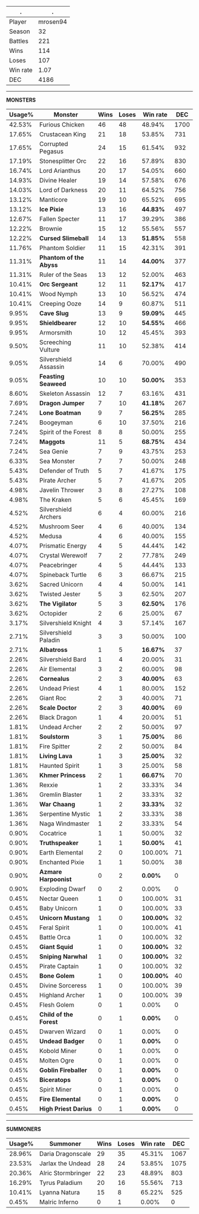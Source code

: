 .|.
|-|-
Player|mrosen94
Season|32
Battles|221
Wins|114
Loses|107
Win rate|1.07
DEC|4186

---
**MONSTERS**

Usage%|Monster|Wins|Loses|Win rate|DEC|
-|-|-|-|-|-|
42.53%|Furious Chicken|46|48|48.94%|1700|
17.65%|Crustacean King|21|18|53.85%|731|
17.65%|Corrupted Pegasus|24|15|61.54%|932|
17.19%|Stonesplitter Orc|22|16|57.89%|830|
16.74%|Lord Arianthus|20|17|54.05%|660|
14.93%|Divine Healer|19|14|57.58%|676|
14.03%|Lord of Darkness|20|11|64.52%|756|
13.12%|Manticore|19|10|65.52%|695|
13.12%|**Ice Pixie**|13|16|**44.83%**|497|
12.67%|Fallen Specter|11|17|39.29%|386|
12.22%|Brownie|15|12|55.56%|557|
12.22%|**Cursed Slimeball**|14|13|**51.85%**|558|
11.76%|Phantom Soldier|11|15|42.31%|391|
11.31%|**Phantom of the Abyss**|11|14|**44.00%**|377|
11.31%|Ruler of the Seas|13|12|52.00%|463|
10.41%|**Orc Sergeant**|12|11|**52.17%**|417|
10.41%|Wood Nymph|13|10|56.52%|474|
10.41%|Creeping Ooze|14|9|60.87%|511|
9.95%|**Cave Slug**|13|9|**59.09%**|445|
9.95%|**Shieldbearer**|12|10|**54.55%**|466|
9.95%|Armorsmith|10|12|45.45%|393|
9.50%|Screeching Vulture|11|10|52.38%|414|
9.05%|Silvershield Assassin|14|6|70.00%|490|
9.05%|**Feasting Seaweed**|10|10|**50.00%**|353|
8.60%|Skeleton Assassin|12|7|63.16%|431|
7.69%|**Dragon Jumper**|7|10|**41.18%**|267|
7.24%|**Lone Boatman**|9|7|**56.25%**|285|
7.24%|Boogeyman|6|10|37.50%|216|
7.24%|Spirit of the Forest|8|8|50.00%|255|
7.24%|**Maggots**|11|5|**68.75%**|434|
7.24%|Sea Genie|7|9|43.75%|253|
6.33%|Sea Monster|7|7|50.00%|248|
5.43%|Defender of Truth|5|7|41.67%|175|
5.43%|Pirate Archer|5|7|41.67%|205|
4.98%|Javelin Thrower|3|8|27.27%|108|
4.98%|The Kraken|5|6|45.45%|169|
4.52%|Silvershield Archers|6|4|60.00%|216|
4.52%|Mushroom Seer|4|6|40.00%|134|
4.52%|Medusa|4|6|40.00%|155|
4.07%|Prismatic Energy|4|5|44.44%|142|
4.07%|Crystal Werewolf|7|2|77.78%|249|
4.07%|Peacebringer|4|5|44.44%|133|
4.07%|Spineback Turtle|6|3|66.67%|215|
3.62%|Sacred Unicorn|4|4|50.00%|141|
3.62%|Twisted Jester|5|3|62.50%|207|
3.62%|**The Vigilator**|5|3|**62.50%**|176|
3.62%|Octopider|2|6|25.00%|67|
3.17%|Silvershield Knight|4|3|57.14%|167|
2.71%|Silvershield Paladin|3|3|50.00%|100|
2.71%|**Albatross**|1|5|**16.67%**|37|
2.26%|Silvershield Bard|1|4|20.00%|31|
2.26%|Air Elemental|3|2|60.00%|98|
2.26%|**Cornealus**|2|3|**40.00%**|63|
2.26%|Undead Priest|4|1|80.00%|152|
2.26%|Giant Roc|2|3|40.00%|71|
2.26%|**Scale Doctor**|2|3|**40.00%**|69|
2.26%|Black Dragon|1|4|20.00%|51|
1.81%|Undead Archer|2|2|50.00%|97|
1.81%|**Soulstorm**|3|1|**75.00%**|86|
1.81%|Fire Spitter|2|2|50.00%|84|
1.81%|**Living Lava**|1|3|**25.00%**|32|
1.81%|Haunted Spirit|1|3|25.00%|58|
1.36%|**Khmer Princess**|2|1|**66.67%**|70|
1.36%|Rexxie|1|2|33.33%|34|
1.36%|Gremlin Blaster|1|2|33.33%|32|
1.36%|**War Chaang**|1|2|**33.33%**|32|
1.36%|Serpentine Mystic|1|2|33.33%|38|
1.36%|Naga Windmaster|1|2|33.33%|54|
0.90%|Cocatrice|1|1|50.00%|32|
0.90%|**Truthspeaker**|1|1|**50.00%**|41|
0.90%|Earth Elemental|2|0|100.00%|71|
0.90%|Enchanted Pixie|1|1|50.00%|38|
0.90%|**Azmare Harpoonist**|0|2|**0.00%**|0|
0.90%|Exploding Dwarf|0|2|0.00%|0|
0.45%|Nectar Queen|1|0|100.00%|31|
0.45%|Baby Unicorn|1|0|100.00%|33|
0.45%|**Unicorn Mustang**|1|0|**100.00%**|32|
0.45%|Feral Spirit|1|0|100.00%|41|
0.45%|Battle Orca|1|0|100.00%|32|
0.45%|**Giant Squid**|1|0|**100.00%**|32|
0.45%|**Sniping Narwhal**|1|0|**100.00%**|32|
0.45%|Pirate Captain|1|0|100.00%|32|
0.45%|**Bone Golem**|1|0|**100.00%**|40|
0.45%|Divine Sorceress|1|0|100.00%|39|
0.45%|Highland Archer|1|0|100.00%|39|
0.45%|Flesh Golem|0|1|0.00%|0|
0.45%|**Child of the Forest**|0|1|**0.00%**|0|
0.45%|Dwarven Wizard|0|1|0.00%|0|
0.45%|**Undead Badger**|0|1|**0.00%**|0|
0.45%|Kobold Miner|0|1|0.00%|0|
0.45%|Molten Ogre|0|1|0.00%|0|
0.45%|**Goblin Fireballer**|0|1|**0.00%**|0|
0.45%|**Biceratops**|0|1|**0.00%**|0|
0.45%|Spirit Miner|0|1|0.00%|0|
0.45%|**Fire Elemental**|0|1|**0.00%**|0|
0.45%|**High Priest Darius**|0|1|**0.00%**|0|

---
**SUMMONERS**

Usage%|Summoner|Wins|Loses|Win rate|DEC|
-|-|-|-|-|-|
28.96%|Daria Dragonscale|29|35|45.31%|1067|
23.53%|Jarlax the Undead|28|24|53.85%|1075|
20.36%|Alric Stormbringer|22|23|48.89%|803|
16.29%|Tyrus Paladium|20|16|55.56%|713|
10.41%|Lyanna Natura|15|8|65.22%|525|
0.45%|Malric Inferno|0|1|0.00%|0|

